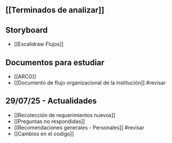 ## [[Terminados de analizar]]
## Storyboard
+ [[Excalidraw Flujos]]
## Documentos para estudiar
+ [[ARCO]]
+ [[Documento de flujo organizacional de la institución]] #revisar
## 29/07/25 - Actualidades 
+ [[Recolección de requerimientos nuevos]]
+ [[Preguntas no respondidas]]
+ [[Recomendaciones generales - Personales]] #revisar
+ [[Cambios en el codigo]]
